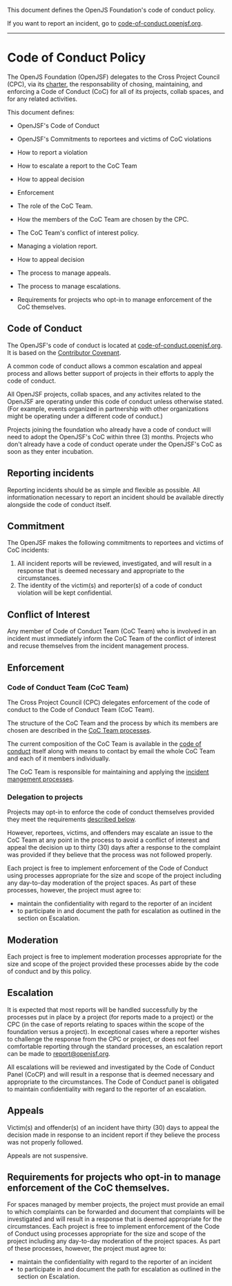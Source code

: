 This document defines the OpenJS Foundation's code of conduct policy.

If you want to report an incident, go to [code-of-conduct.openjsf.org][CoC].

***

# Code of Conduct Policy

The OpenJS Foundation (OpenJSF) delegates to the Cross Project Council (CPC), via its [charter][], the responsability of chosing, maintaining, and enforcing a Code of Conduct (CoC) for all of its projects, collab spaces, and for any related activities.

This document defines:

- OpenJSF's Code of Conduct
- OpenJSF's Commitments to reportees and victims of CoC violations


- How to report a violation
- How to escalate a report to the CoC Team
- How to appeal decision

- Enforcement
- The role of the CoC Team.
- How the members of the CoC Team are chosen by the CPC.
- The CoC Team's conflict of interest policy.
- Managing a violation report.
- How to appeal decision
- The process to manage appeals.
- The process to manage escalations.
- Requirements for projects who opt-in to manage enforcement of the CoC themselves.

## Code of Conduct

The OpenJSF's code of conduct is located at [code-of-conduct.openjsf.org][CoC]. It is based on the [Contributor Covenant](https://www.contributor-covenant.org/).

A common code of conduct allows a common escalation and appeal process and allows better support of projects in their efforts to apply the code of conduct.

All OpenJSF projects, collab spaces, and any activites related to the OpenJSF are operating under this code of conduct unless otherwise stated. (For example, events organized in partnership with other organizations might be operating under a different code of conduct.)

Projects joining the foundation who already have a code of conduct will need to adopt the OpenJSF's CoC within three (3) months. Projects who don't already have a code of conduct operate under the OpenJSF's CoC as soon as they enter incubation.

## Reporting incidents

Reporting incidents should be as simple and flexible as possible. All informationation necessary to report an incident should be available directly alongside the code of conduct itself.

## Commitment

The OpenJSF makes the following commitments to reportees and victims of CoC incidents:

1. All incident reports will be reviewed, investigated, and will result in a response that is deemed necessary and appropriate to the circumstances.
2. The identity of the victim(s) and reporter(s) of a code of conduct violation will be kept confidential.

## Conflict of Interest

Any member of Code of Conduct Team (CoC Team) who is involved in an incident must immediately inform the CoC Team of the conflict of interest and recuse themselves from the incident management process.

## Enforcement

### Code of Conduct Team (CoC Team)

The Cross Project Council (CPC) delegates enforcement of the code of conduct to the Code of Conduct Team (CoC Team).

The structure of the CoC Team and the process by which its members are chosen are described in the [CoC Team processes][].

The current composition of the CoC Team is available in the [code of conduct][CoC] itself along with means to contact by email the whole CoC Team and each of it members individually.

The CoC Team is responsible for maintaining and applying the [incident mangement processes][].

### Delegation to projects

Projects may opt-in to enforce the code of conduct themselves provided they meet the requirements [described below][requirements for delegation].

However, reportees, victims, and offenders may escalate an issue to the CoC Team at any point in the process to avoid a conflict of interest and appeal the decision up to thirty (30) days after a response to the complaint was provided if they believe that the process was not followed properly.

Each project is free to implement enforcement of the Code of Conduct using processes appropriate for the size and scope of the project including any day-to-day moderation of the project spaces. As part
of these processes, however, the project must agree to:
  * maintain the confidentiality with regard to the reporter of an incident
  * to participate in and document the path for escalation as outlined in the section on Escalation.
## Moderation

Each project is free to implement moderation processes appropriate for the size and scope of the project provided these processes abide by the code of conduct and by this policy.

## Escalation

It is expected that most reports will be handled successfully by the processes put
in place by a project (for reports made to a project) or the CPC (in the
case of reports relating to spaces within the scope of the foundation versus a project).
In exceptional cases where a reporter wishes to challenge the response from the CPC or
project, or does not feel comfortable reporting through the standard processes, an escalation
report can be made to report@openjsf.org.

All escalations will be reviewed and investigated by the Code of Conduct Panel (CoCP)
and will result in a response that is deemed necessary and appropriate to the circumstances.
The Code of Conduct panel is obligated to maintain confidentiality with regard
to the reporter of an escalation.

## Appeals

Victim(s) and offender(s) of an incident have thirty (30) days to appeal the decision made in response to an incident report if they believe the process was not properly followed.

Appeals are not suspensive.

## Requirements for projects who opt-in to manage enforcement of the CoC themselves.

For spaces managed by member projects, the project must provide an email to which complaints can be forwarded and document that complaints will be investigated and will result in a response that is deemed appropriate for the circumstances.
Each project is free to implement enforcement of the Code of Conduct using processes appropriate for the size and scope of the project including any day-to-day moderation of the project spaces.
As part of these processes, however, the project must agree to:
  * maintain the confidentiality with regard to the reporter of an incident
  * to participate in and document the path for escalation as outlined in the section on Escalation.

[CoC]: https://code-of-conduct.openjsf.org/
[Charter]: https://github.com/openjs-foundation/cross-project-council/blob/main/CPC-CHARTER.md
[CoC Team processes]: https://github.com/openjs-foundation/cross-project-council/blob/main/conduct/COC_PROCESS_FOR_COC_TEAM.md
[requirements for delegation]: #TODO
[incident mangement processes]:  https://github.com/openjs-foundation/cross-project-council/blob/main/conduct/COC_PROCESS_FOR_INCIDENT_MANAGEMENT.md